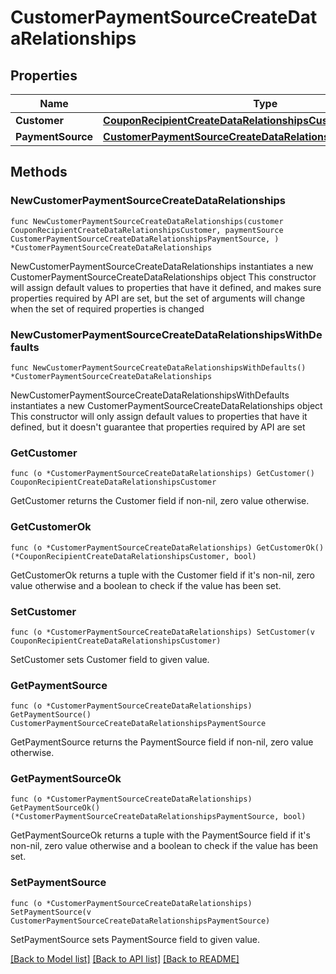 # CustomerPaymentSourceCreateDataRelationships

## Properties

Name | Type | Description | Notes
------------ | ------------- | ------------- | -------------
**Customer** | [**CouponRecipientCreateDataRelationshipsCustomer**](CouponRecipientCreateDataRelationshipsCustomer.md) |  | 
**PaymentSource** | [**CustomerPaymentSourceCreateDataRelationshipsPaymentSource**](CustomerPaymentSourceCreateDataRelationshipsPaymentSource.md) |  | 

## Methods

### NewCustomerPaymentSourceCreateDataRelationships

`func NewCustomerPaymentSourceCreateDataRelationships(customer CouponRecipientCreateDataRelationshipsCustomer, paymentSource CustomerPaymentSourceCreateDataRelationshipsPaymentSource, ) *CustomerPaymentSourceCreateDataRelationships`

NewCustomerPaymentSourceCreateDataRelationships instantiates a new CustomerPaymentSourceCreateDataRelationships object
This constructor will assign default values to properties that have it defined,
and makes sure properties required by API are set, but the set of arguments
will change when the set of required properties is changed

### NewCustomerPaymentSourceCreateDataRelationshipsWithDefaults

`func NewCustomerPaymentSourceCreateDataRelationshipsWithDefaults() *CustomerPaymentSourceCreateDataRelationships`

NewCustomerPaymentSourceCreateDataRelationshipsWithDefaults instantiates a new CustomerPaymentSourceCreateDataRelationships object
This constructor will only assign default values to properties that have it defined,
but it doesn't guarantee that properties required by API are set

### GetCustomer

`func (o *CustomerPaymentSourceCreateDataRelationships) GetCustomer() CouponRecipientCreateDataRelationshipsCustomer`

GetCustomer returns the Customer field if non-nil, zero value otherwise.

### GetCustomerOk

`func (o *CustomerPaymentSourceCreateDataRelationships) GetCustomerOk() (*CouponRecipientCreateDataRelationshipsCustomer, bool)`

GetCustomerOk returns a tuple with the Customer field if it's non-nil, zero value otherwise
and a boolean to check if the value has been set.

### SetCustomer

`func (o *CustomerPaymentSourceCreateDataRelationships) SetCustomer(v CouponRecipientCreateDataRelationshipsCustomer)`

SetCustomer sets Customer field to given value.


### GetPaymentSource

`func (o *CustomerPaymentSourceCreateDataRelationships) GetPaymentSource() CustomerPaymentSourceCreateDataRelationshipsPaymentSource`

GetPaymentSource returns the PaymentSource field if non-nil, zero value otherwise.

### GetPaymentSourceOk

`func (o *CustomerPaymentSourceCreateDataRelationships) GetPaymentSourceOk() (*CustomerPaymentSourceCreateDataRelationshipsPaymentSource, bool)`

GetPaymentSourceOk returns a tuple with the PaymentSource field if it's non-nil, zero value otherwise
and a boolean to check if the value has been set.

### SetPaymentSource

`func (o *CustomerPaymentSourceCreateDataRelationships) SetPaymentSource(v CustomerPaymentSourceCreateDataRelationshipsPaymentSource)`

SetPaymentSource sets PaymentSource field to given value.



[[Back to Model list]](../README.md#documentation-for-models) [[Back to API list]](../README.md#documentation-for-api-endpoints) [[Back to README]](../README.md)


